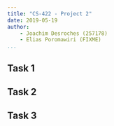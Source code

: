 ```yaml
---
title: "CS-422 - Project 2"
date: 2019-05-19
author:
    - Joachim Desroches (257178)
    - Elias Poromawiri (FIXME)
...
```


## Task 1

## Task 2

## Task 3
